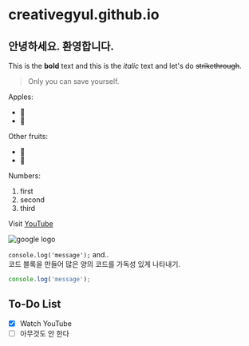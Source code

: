 # creativegyul.github.io

## 안녕하세요. 환영합니다.
This is the **bold** text and this is the *italic* text and let's do ~~strikethrough~~.

<!-- Quote -->
> Only you can save yourself.

<!-- Bullet List -->
Apples:
* 🍎
* 🍏

Other fruits:
- 🍋
- 🍑

<!-- Numbered List -->
Numbers:
1. first
2. second
3. third

<!-- Link -->
Visit [YouTube](https://www.youtube.com/)

<!-- Image -->
![google logo](https://www.google.com/images/branding/googlelogo/1x/googlelogo_color_272x92dp.png)

<!-- Code -->
`console.log('message');` and..<br>
코드 블록을 만들어 많은 양의 코드를 가독성 있게 나타내기.

```ts
console.log('message');
```
## To-Do List
- [x] Watch YouTube
- [ ] 아무것도 안 한다
